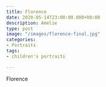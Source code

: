 ```yaml
---
title: Florence
date: 2020-05-14T23:00:00.000+00:00
description: Amelie
type: post
image: "/images/florence-final.jpg"
categories:
- Portraits
tags:
- children's portraits

---
```

Florence
